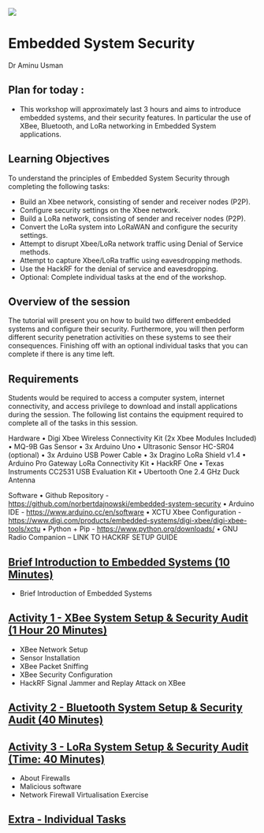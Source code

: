 ![](https://github.com/CS-Outreach-Session/Network-Security-/blob/main/images/ysj_HIoT.PNG)
# Embedded System Security

Dr Aminu Usman

## Plan for today :

* This workshop will approximately last 3 hours and aims to introduce embedded systems, and their security features. In particular the use of XBee, Bluetooth, and LoRa networking in Embedded System applications.

## Learning Objectives

To understand the principles of Embedded System Security through completing the following tasks:

*	Build an Xbee network, consisting of sender and receiver nodes (P2P).
*	Configure security settings on the Xbee network.
*	Build a LoRa network, consisting of sender and receiver nodes (P2P).
*	Convert the LoRa system into LoRaWAN and configure the security settings.
*	Attempt to disrupt Xbee/LoRa network traffic using Denial of Service methods.
*	Attempt to capture Xbee/LoRa traffic using eavesdropping methods.
*	Use the HackRF for the denial of service and eavesdropping.
*	Optional: Complete individual tasks at the end of the workshop.

## Overview of the session 
The tutorial will present you on how to build two different embedded systems and configure their security. Furthermore, you will then perform different security penetration activities on these systems to see their consequences. Finishing off with an optional individual tasks that you can complete if there is any time left.

## Requirements 

Students would be required to access a computer system, internet connectivity, and access privilege to download and install applications during the session. The following list contains the equipment required to complete all of the tasks in this session.

Hardware
•	Digi Xbee Wireless Connectivity Kit (2x Xbee Modules Included)
•	MQ-9B Gas Sensor
•	3x Arduino Uno
•	Ultrasonic Sensor HC-SR04 (optional)
•	3x Arduino USB Power Cable
•	3x Dragino LoRa Shield v1.4
•	Arduino Pro Gateway LoRa Connectivity Kit
•	HackRF One
•	Texas Instruments CC2531 USB Evaluation Kit
•	Ubertooth One 2.4 GHz Duck Antenna

Software
•	Github Repository - https://github.com/norbertdajnowski/embedded-system-security
•	Arduino IDE - https://www.arduino.cc/en/software
•	XCTU Xbee Configuration - https://www.digi.com/products/embedded-systems/digi-xbee/digi-xbee-tools/xctu
•	Python + Pip - https://www.python.org/downloads/
•	GNU Radio Companion – LINK TO HACKRF SETUP GUIDE

## [Brief Introduction to Embedded Systems (10 Minutes)](https://github.com/CS-Outreach-Session/Network-Security-/tree/main/Creating%20a%20Rogue%20Wi-Fi%20Access%20Point)
 * Brief Introduction of Embedded Systems
 
  
## [Activity 1 - XBee System Setup & Security Audit (1 Hour 20 Minutes)](https://github.com/CS-Outreach-Session/Network-Security-/tree/main/Simulating%20network%20attacks%20using%20Shark%20Jack%20and%20Packet%20Squirrel)
* XBee Network Setup
* Sensor Installation
* XBee Packet Sniffing
* XBee Security Configuration
* HackRF Signal Jammer and Replay Attack on XBee


## [Activity 2 - Bluetooth System Setup & Security Audit (40 Minutes)](https://github.com/CS-Outreach-Session/Network-Security-/tree/main/Packet%20Sniffing)


## [Activity 3 - LoRa System Setup & Security Audit (Time: 40 Minutes)](https://github.com/CS-Outreach-Session/Network-Security-/tree/main/Firewalls)
* About Firewalls
* Malicious software
* Network Firewall Virtualisation Exercise

## [Extra - Individual Tasks](https://github.com/CS-Outreach-Session/Network-Security-/tree/main/extra)
